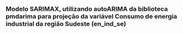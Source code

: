 ### Modelo SARIMAX, utilizando autoARIMA da biblioteca pmdarima para projeção da variável Consumo de energia industrial da região Sudeste (en_ind_se)
##

